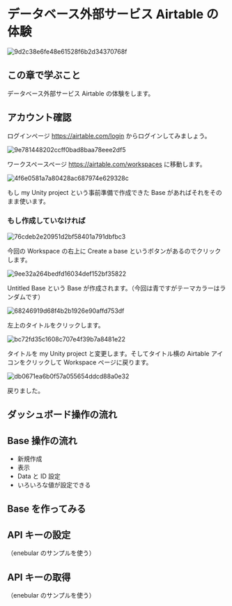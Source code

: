 # データベース外部サービス Airtable の体験

![9d2c38e6fe48e61528f6b2d34370768f](https://i.gyazo.com/9d2c38e6fe48e61528f6b2d34370768f.png)

## この章で学ぶこと

データベース外部サービス Airtable の体験をします。

## アカウント確認

ログインページ https://airtable.com/login からログインしてみましょう。

![9e781448202ccff0bad8baa78eee2df5](https://i.gyazo.com/9e781448202ccff0bad8baa78eee2df5.png)

ワークスペースページ https://airtable.com/workspaces に移動します。

![4f6e0581a7a80428ac687974e629328c](https://i.gyazo.com/4f6e0581a7a80428ac687974e629328c.png)

もし my Unity project という事前準備で作成できた Base があればそれをそのまま使います。

### もし作成していなければ

![76cdeb2e20951d2bf58401a791dbfbc3](https://i.gyazo.com/76cdeb2e20951d2bf58401a791dbfbc3.png)

今回の Workspace の右上に Create a base というボタンがあるのでクリックします。

![9ee32a264bedfd16034def152bf35822](https://i.gyazo.com/9ee32a264bedfd16034def152bf35822.png)

Untitled Base という Base が作成されます。（今回は青ですがテーマカラーはランダムです）

![68246919d68f4b2b1926e90affd753df](https://i.gyazo.com/68246919d68f4b2b1926e90affd753df.png)

左上のタイトルをクリックします。

![bc72fd35c1608c707e4f39b7a8481e22](https://i.gyazo.com/bc72fd35c1608c707e4f39b7a8481e22.png)

タイトルを my Unity project と変更します。そしてタイトル横の Airtable アイコンをクリックして Workspace ページに戻ります。

![db0671ea6b0f57a055654ddcd88a0e32](https://i.gyazo.com/db0671ea6b0f57a055654ddcd88a0e32.png)

戻りました。

## ダッシュボード操作の流れ

## Base 操作の流れ

- 新規作成
- 表示
- Data と ID 設定
- いろいろな値が設定できる

## Base を作ってみる

## API キーの設定

（enebular のサンプルを使う）

## API キーの取得

（enebular のサンプルを使う）